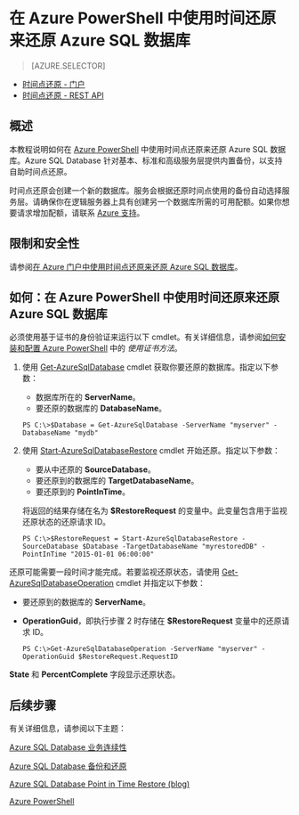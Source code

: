 ﻿<properties 
   pageTitle="在 Azure PowerShell 中使用时间还原来还原 Azure SQL 数据库" 
   description="时间点还原, Microsoft Azure SQL Database, 还原数据库, 恢复数据库, Azure PowerShell" 
   services="sql-database" 
   documentationCenter="" 
   authors="elfisher" 
   manager="jeffreyg" 
   editor="v-romcal"/>

<tags
   ms.service="sql-database" 
   ms.date="03/18/2015"
   wacn.date="05/25/2015"/>


# 在 Azure PowerShell 中使用时间还原来还原 Azure SQL 数据库

> [AZURE.SELECTOR]
- [时间点还原 - 门户](/documentation/articles/sql-database-point-in-time-restore-tutorial-management-portal/)
- [时间点还原 - REST API](/documentation/articles/sql-database-point-in-time-restore-tutorial-rest/)

## 概述

本教程说明如何在 [Azure PowerShell](/documentation/articles/install-configure-powershell/) 中使用时间点还原来还原 Azure SQL 数据库。Azure SQL Database 针对基本、标准和高级服务层提供内置备份，以支持自助时间点还原。

时间点还原会创建一个新的数据库。服务会根据还原时间点使用的备份自动选择服务层。请确保你在逻辑服务器上具有创建另一个数据库所需的可用配额。如果你想要请求增加配额，请联系 [Azure 支持](/support/contact/)。

## 限制和安全性

请参阅[在 Azure 门户中使用时间点还原来还原 Azure SQL 数据库](/documentation/articles/sql-database-point-in-time-restore-tutorial-management-portal/)。

## 如何：在 Azure PowerShell 中使用时间还原来还原 Azure SQL 数据库


必须使用基于证书的身份验证来运行以下 cmdlet。有关详细信息，请参阅[如何安装和配置 Azure PowerShell](/documentation/articles/install-configure-powershell/#use-the-certificate-method) 中的 *使用证书方法*。

1. 使用 [Get-AzureSqlDatabase](http://msdn.microsoft.com/zh-cn/library/azure/dn546735.aspx) cmdlet 获取你要还原的数据库。指定以下参数：
	* 数据库所在的 **ServerName**。
	* 要还原的数据库的 **DatabaseName**。	

	`PS C:\>$Database = Get-AzureSqlDatabase -ServerName "myserver" -DatabaseName "mydb"`

2. 使用 [Start-AzureSqlDatabaseRestore](http://msdn.microsoft.com/zh-cn/library/azure/dn720218.aspx) cmdlet 开始还原。指定以下参数：	
	* 要从中还原的 **SourceDatabase**。
	* 要还原到的数据库的 **TargetDatabaseName**。
	* 要还原到的 **PointInTime**。

	将返回的结果存储在名为 **$RestoreRequest** 的变量中。此变量包含用于监视还原状态的还原请求 ID。 

	`PS C:\>$RestoreRequest = Start-AzureSqlDatabaseRestore -SourceDatabase $Database -TargetDatabaseName "myrestoredDB" -PointInTime "2015-01-01 06:00:00"`

还原可能需要一段时间才能完成。若要监视还原状态，请使用 [Get-AzureSqlDatabaseOperation](http://msdn.microsoft.com/zh-cn/library/azure/dn546738.aspx) cmdlet 并指定以下参数：

* 要还原到的数据库的 **ServerName**。
* **OperationGuid**，即执行步骤 2 时存储在 **$RestoreRequest** 变量中的还原请求 ID。

	`PS C:\>Get-AzureSqlDatabaseOperation -ServerName "myserver" -OperationGuid $RestoreRequest.RequestID`

**State** 和 **PercentComplete** 字段显示还原状态。 

## 后续步骤

有关详细信息，请参阅以下主题：  

[Azure SQL Database 业务连续性](http://msdn.microsoft.com/zh-cn/library/azure/hh852669.aspx)

[Azure SQL Database 备份和还原](http://msdn.microsoft.com/zh-cn/library/azure/jj650016.aspx)

[Azure SQL Database Point in Time Restore (blog)](http://azure.microsoft.com/blog/2014/10/01/azure-sql-database-point-in-time-restore/)

[Azure PowerShell](https://msdn.microsoft.com/zh-cn/library/azure/jj156055.aspx)

<!--HONumber=55-->